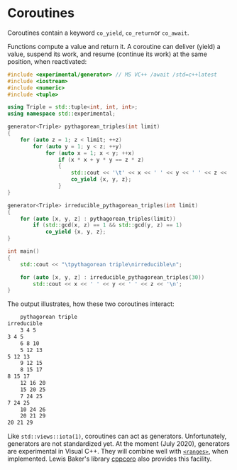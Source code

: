 # Coroutines

Coroutines contain a keyword `co_yield`, `co_return`or `co_await`.

Functions compute a value and return it. 
A coroutine can deliver (yield) a value, suspend its work, and resume (continue its work) at the same position, when reactivated:

```cpp
#include <experimental/generator> // MS VC++ /await /std=c++latest
#include <iostream>
#include <numeric>
#include <tuple>

using Triple = std::tuple<int, int, int>;
using namespace std::experimental;

generator<Triple> pythagorean_triples(int limit)
{
    for (auto z = 1; z < limit; ++z)
        for (auto y = 1; y < z; ++y)
            for (auto x = 1; x < y; ++x)
                if (x * x + y * y == z * z)
                {
                    std::cout << '\t' << x << ' ' << y << ' ' << z << '\n';
                    co_yield {x, y, z};
                }
}

generator<Triple> irreducible_pythagorean_triples(int limit)
{
    for (auto [x, y, z] : pythagorean_triples(limit))
        if (std::gcd(x, z) == 1 && std::gcd(y, z) == 1)
            co_yield {x, y, z};
}

int main()
{
    std::cout << "\tpythagorean triple\nirreducible\n";

    for (auto [x, y, z] : irreducible_pythagorean_triples(30))
        std::cout << x << ' ' << y << ' ' << z << '\n';
}
```

The output illustrates, how these two coroutines interact:

```txt
	pythagorean triple
irreducible
	3 4 5
3 4 5
	6 8 10
	5 12 13
5 12 13
	9 12 15
	8 15 17
8 15 17
	12 16 20
	15 20 25
	7 24 25
7 24 25
	10 24 26
	20 21 29
20 21 29
```

Like `std::views::iota(1)`, coroutines can act as generators. 
Unfortunately, generators are not standardized yet. 
At the moment (July 2020), generators are experimental in Visual C++. 
They will combine well with [`<ranges>`](41_ranges.md), when implemented. 
Lewis Baker's library [cppcoro](https://github.com/lewissbaker/cppcoro) also provides this facility.

